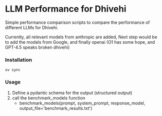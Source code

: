 # LLM Performance for Dhivehi

Simple performance comparison scripts to compare the performance of different LLMs for Dhivehi.

Currently, all relevant models from anthropic are added, Next step would be to add the models from Google, and finally
openai (O1 has some hope, and GPT-4.5 speaks broken dhivehi)

### Installation

`uv sync`

### Usage

1. Define a pydantic schema for the output (structured output)
2. call the benchmark_models function
    - benchmark_models(prompt, system_prompt, response_model, output_file='benchmark_results.txt')